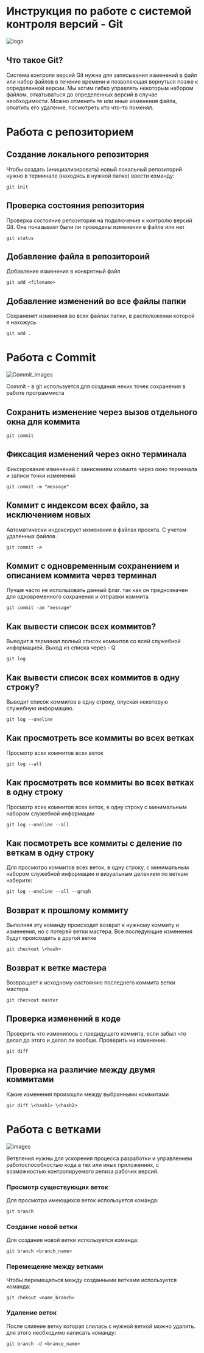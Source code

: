# **Инструкция по работе с системой контроля версий - Git**

![logo](git.png)

## Что такое Git?

Cистема контроля версий Git нужна для  записывания изменений в файл или набор файлов в течение времени и позволяющая вернуться позже к определенной версии. Мы хотим гибко управлять некоторым набором файлом, откатываться до определенных версий в случае необходимости. Можно отменить те или иные изменения файла, откатить его удаление, посмотреть кто что-то поменял.

# **Работа с репозиторием**

## Создание локального репозитория

Чтобы создать (инициализировать) новый локальный репозиторий нужно в терминале (находясь в нужной папке) ввести команду:

    git init

## Проверка состояния репозитория

Проверка состояние репозитория на подключение к контролю версий Git. Она показывает были ли проведены изменения в файле или нет

    git status

## Добавление файла в репозитороий

Добавление изменения в конкретный файл

    git add <filename>

## Добавление изменений во все файлы папки

Сохраненет изменения во всех файлах папки, в расположении которой я нахожусь

    git add .

# **Работа с Commit**

![Commit_images](Commits.jpg)

Commit - в git используется для создания неких точек сохранения в работе программиста

## Сохранить изменение через вызов отдельного окна для коммита

    git commit

## Фиксация изменений через окно терминала

Фиксирование изменений с занисением коммита через окно терминала и записи точки изменений

    git commit -m "message"

## Коммит с индексом всех файло, за исключением новых

Автоматически индексирует ихменения в файлах проекта. С учетом удаленных файлов.

    git commit -a

## Коммит с одновременным сохранением и описанием коммита через терминал

Лучше часто не использовать данный флаг. так как он преднозначен для одновременного сохранения и отправки коммита

    git commit -am "message"

## Как вывести список всех коммитов?

Выводит в терминал полный список коммитов со всей служебной информацией. Выход из списка через - Q

    git log

## Как вывести список всех коммитов в одну строку?

Выводит список коммитов в одну строку, опуская некоторую служебную информацию.

    git log --oneline

## Как просмотреть все коммиты во всех ветках

Просмотр всех коммитов всех веток

    git log --all

## Как просмотреть все коммиты во всех ветках в одну строку

Просмотр всех коммитов всех веток, в одну строку с минимальным набором служебной информации

    git log --oneline --all

## Как посмотреть все коммиты с деление по веткам в одну строку

Для просмотро коммитов всех веток, в одну строку, с минимальным набором служебной информации и визуальным делением по веткам наберите:

    git log --oneline --all --graph

## Возврат к прошлому коммиту

Выполняя эту команду происходит возврат к нужному коммиту и изменения, но с потерей ветки мастера. Все последующие изменения будут происходить в другой ветке

    git checkout \<hash>

## Возврат к ветке мастера

Возвращает к исходному состоянию последнего коммита ветки мастера

    git checkout master

## Проверка изменений в коде

Проверить что изменилось с предидущего коммита, если забыл что делал до этого и делал ли вообще. Проверить на изменение.

    git diff

## Проверка на различие между двумя коммитами

Какие изменения произошли между выбранными коммитами

    gir diff \<hash1> \<hash2>

# **Работа с ветками**

![images](git_branch.png)

Ветвления нужны для ускорения процесса разработки и управлением работоспособностью кода в тех или иных приложениях, с возможностью контролируемого релиза рабочих версий.

### Просмотр существующих веток

Для просмотра имеющихся веток используется команда:

    git branch

### Создание новой ветки

Для создания новой ветки используется команда:

    git branch <branch_name>

### Перемещение между ветками

Чтобы перемещаться между созданными ветками используется команда:

    git chekout <name_branch>

### Удаление веток

После слияние ветку которая слилась с нужной веткой можно удалить. для этого необходимо написать команду:

    git branch -d <brance_name>
